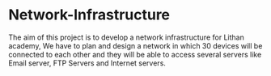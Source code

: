 # Network-Infrastructure
The aim of this project is to develop a network infrastructure for Lithan academy, We have to plan and design a network in which 30 devices will be connected to each other and they will be able to access several servers like Email server, FTP Servers and Internet servers.
